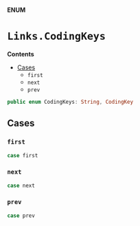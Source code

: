 **ENUM**

# `Links.CodingKeys`

**Contents**

- [Cases](#cases)
  - `first`
  - `next`
  - `prev`

```swift
public enum CodingKeys: String, CodingKey
```

## Cases
### `first`

```swift
case first
```

### `next`

```swift
case next
```

### `prev`

```swift
case prev
```
